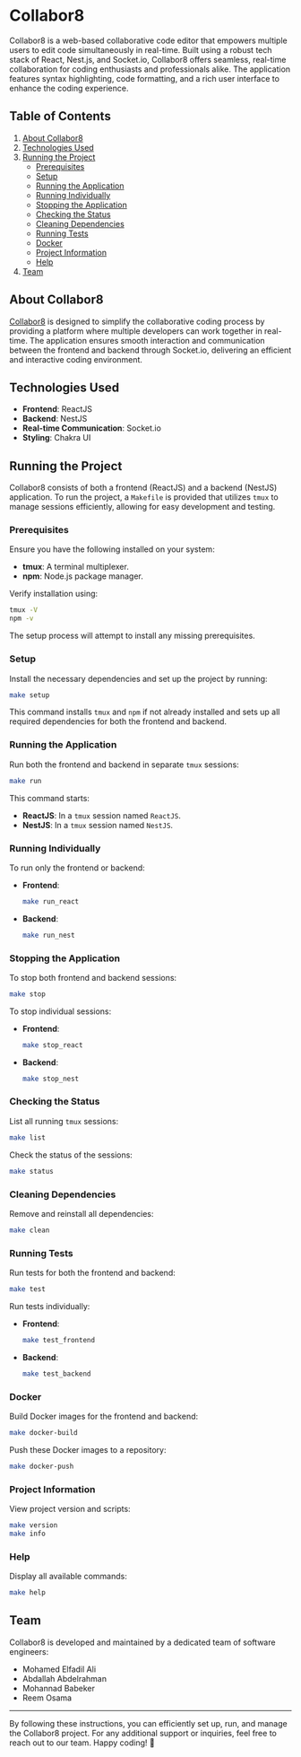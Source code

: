 # Collabor8

Collabor8 is a web-based collaborative code editor that empowers multiple users to edit code simultaneously in real-time. Built using a robust tech stack of React, Nest.js, and Socket.io, Collabor8 offers seamless, real-time collaboration for coding enthusiasts and professionals alike. The application features syntax highlighting, code formatting, and a rich user interface to enhance the coding experience.

## Table of Contents

1. [About Collabor8](#about-collabor8)
2. [Technologies Used](#technologies-used)
3. [Running the Project](#running-the-project)
   - [Prerequisites](#prerequisites)
   - [Setup](#setup)
   - [Running the Application](#running-the-application)
   - [Running Individually](#running-individually)
   - [Stopping the Application](#stopping-the-application)
   - [Checking the Status](#checking-the-status)
   - [Cleaning Dependencies](#cleaning-dependencies)
   - [Running Tests](#running-tests)
   - [Docker](#docker)
   - [Project Information](#project-information)
   - [Help](#help)
4. [Team](#team)

## About Collabor8

[Collabor8](https://co11abor8.netlify.app/) is designed to simplify the collaborative coding process by providing a platform where multiple developers can work together in real-time. The application ensures smooth interaction and communication between the frontend and backend through Socket.io, delivering an efficient and interactive coding environment. 

## Technologies Used

- **Frontend**: ReactJS
- **Backend**: NestJS
- **Real-time Communication**: Socket.io
- **Styling**: Chakra UI

## Running the Project

Collabor8 consists of both a frontend (ReactJS) and a backend (NestJS) application. To run the project, a `Makefile` is provided that utilizes `tmux` to manage sessions efficiently, allowing for easy development and testing.

### Prerequisites

Ensure you have the following installed on your system:

- **tmux**: A terminal multiplexer.
- **npm**: Node.js package manager.

Verify installation using:

```bash
tmux -V
npm -v
```

The setup process will attempt to install any missing prerequisites.

### Setup

Install the necessary dependencies and set up the project by running:

```bash
make setup
```

This command installs `tmux` and `npm` if not already installed and sets up all required dependencies for both the frontend and backend.

### Running the Application

Run both the frontend and backend in separate `tmux` sessions:

```bash
make run
```

This command starts:

- **ReactJS**: In a `tmux` session named `ReactJS`.
- **NestJS**: In a `tmux` session named `NestJS`.

### Running Individually

To run only the frontend or backend:

- **Frontend**:
  ```bash
  make run_react
  ```

- **Backend**:
  ```bash
  make run_nest
  ```

### Stopping the Application

To stop both frontend and backend sessions:

```bash
make stop
```

To stop individual sessions:

- **Frontend**:
  ```bash
  make stop_react
  ```

- **Backend**:
  ```bash
  make stop_nest
  ```

### Checking the Status

List all running `tmux` sessions:

```bash
make list
```

Check the status of the sessions:

```bash
make status
```

### Cleaning Dependencies

Remove and reinstall all dependencies:

```bash
make clean
```

### Running Tests

Run tests for both the frontend and backend:

```bash
make test
```

Run tests individually:

- **Frontend**:
  ```bash
  make test_frontend
  ```

- **Backend**:
  ```bash
  make test_backend
  ```

### Docker

Build Docker images for the frontend and backend:

```bash
make docker-build
```

Push these Docker images to a repository:

```bash
make docker-push
```

### Project Information

View project version and scripts:

```bash
make version
make info
```

### Help

Display all available commands:

```bash
make help
```

## Team

Collabor8 is developed and maintained by a dedicated team of software engineers:

- Mohamed Elfadil Ali
- Abdallah Abdelrahman
- Mohannad Babeker
- Reem Osama

---

By following these instructions, you can efficiently set up, run, and manage the Collabor8 project. For any additional support or inquiries, feel free to reach out to our team. Happy coding! 🚀
